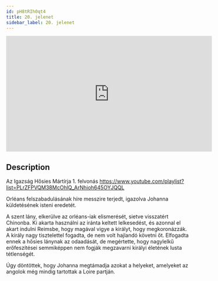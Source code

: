```yaml
---
id: pH8tRIh0qt4
title: 20. jelenet
sidebar_label: 20. jelenet
---
```


<iframe
  width="560"
  height="315"
  src="https://www.youtube.com/embed/pH8tRIh0qt4"
  title="YouTube video player"
  frameborder="0"
  allow="accelerometer; autoplay; clipboard-write; encrypted-media; gyroscope; picture-in-picture; web-share"
  referrerpolicy="strict-origin-when-cross-origin"
  allowfullscreen
></iframe>

## Description

Az Igazság Hősies Mártírja 1. felvonás
https://www.youtube.com/playlist?list=PLrZFPVQM38McOhlQ_ArNhioh645OYJQQL

Orléans felszabadulásának híre messzire terjedt, igazolva Johanna küldetésének isteni eredetét.

A szent lány, elkerülve az orléans-iak elismerését, sietve visszatért Chinonba. Ki akarta használni az iránta keltett lelkesedést, és azonnal el akart indulni Reimsbe, hogy magával vigye a királyt, hogy megkoronázzák. A király nagy tisztelettel fogadta, de nem volt hajlandó követni őt. Elfogadta ennek a hősies lánynak az odaadását, de megértette, hogy nagylelkű erőfeszítései semmiképpen nem fogják megzavarni királyi életének lusta tétlenségét.

Úgy döntöttek, hogy Johanna megtámadja azokat a helyeket, amelyeket az angolok még mindig tartottak a Loire partján.
